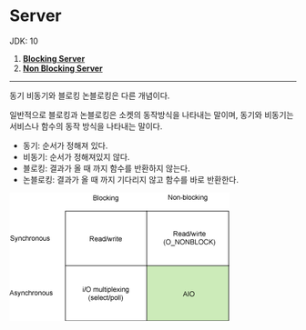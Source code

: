 # Server

JDK: 10



1. __[Blocking Server](./java/server/blocking-server)__
2. __[Non Blocking Server](./java/server/non-blocking-server)__

---

동기 비동기와 블로킹 논블로킹은 다른 개념이다.

일반적으로 블로킹과 논블로킹은 소켓의 동작방식을 나타내는 말이며, 동기와 비동기는 서비스나 함수의 동작 방식을 나타내는 말이다.



* 동기: 순서가 정해져 있다.
* 비동기: 순서가 정해져있지 않다.
* 블로킹: 결과가 올 때 까지 함수를 반환하지 않는다.
* 논블로킹: 결과가 올 때 까지 기다리지 않고 함수를 바로 반환한다.



![server](./server.gif)